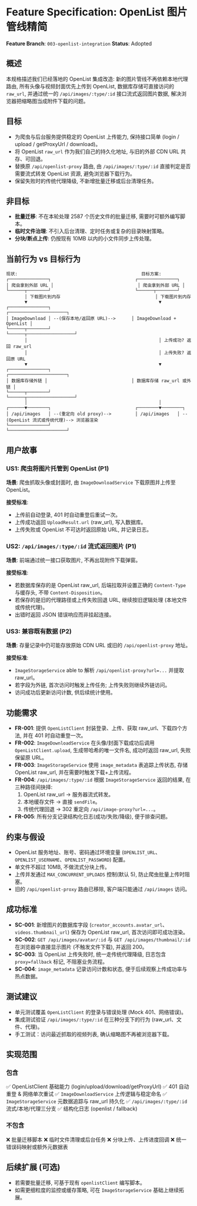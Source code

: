 # Feature Specification: OpenList 图片管线精简

**Feature Branch**: `003-openlist-integration`
**Status**: Adopted

## 概述

本规格描述我们已经落地的 OpenList 集成改造: 新的图片管线不再依赖本地代理路由, 所有头像与视频封面优先上传到 OpenList, 数据库存储可直接访问的 `raw_url`, 并通过统一的 `/api/images/:type/:id` 接口流式返回图片数据, 解决浏览器把缩略图当成附件下载的问题。

## 目标

- 为爬虫与后台服务提供稳定的 OpenList 上传能力, 保持接口简单 (login / upload / getProxyUrl / download)。
- 将 OpenList `raw_url` 作为我们自己的持久化地址, 与旧的外部 CDN URL 共存、可回退。
- 替换原 `/api/openlist-proxy` 路由, 由 `/api/images/:type/:id` 直接判定是否需要流式转发 OpenList 资源, 避免浏览器下载行为。
- 保留失败时的传统代理降级, 不新增批量迁移或后台清理任务。

## 非目标

- **批量迁移**: 不在本轮处理 2587 个历史文件的批量迁移, 需要时可额外编写脚本。
- **临时文件治理**: 不引入后台清理、定时任务或复杂的目录映射策略。
- **分块/断点上传**: 仍按现有 10MB 以内的小文件同步上传处理。

## 当前行为 vs 目标行为

```
现状:                                               目标方案:
┌───────────────┐                                ┌───────────────┐
│ 爬虫拿到外部 URL │                                │ 爬虫拿到外部 URL │
└──────┬────────┘                                └──────┬────────┘
       │ 下载图片到内存                                    │ 下载图片到内存
       ▼                                                  ▼
┌───────────────┐                                ┌──────────────────────┐
│ ImageDownload │ --(保存本地/返回原 URL)-->      │ ImageDownload + OpenList │
└──────┬────────┘                                └──────┬──────────────────┘
       │                                                  │ 上传成功? 返回 raw_url
       │                                                  │ 上传失败? 返回原 URL
       ▼                                                  ▼
┌───────────────┐                                ┌──────────────────────┐
│ 数据库存储外链 │                                │ 数据库存储 raw_url 或外链 │
└──────┬────────┘                                └──────┬──────────────────┘
       │                                                  │
┌──────▼────────┐                                ┌────────▼────────┐
│ /api/images   │ --(重定向 old proxy)-->         │ /api/images   │ --(OpenList 流式或传统代理)--> 浏览器渲染
└───────────────┘                                └──────────────────────┘
```

## 用户故事

### US1: 爬虫将图片托管到 OpenList (P1)

**场景**: 爬虫抓取头像或封面时, 由 `ImageDownloadService` 下载原图并上传至 OpenList。

**接受标准**:
- 上传前自动登录, 401 时自动重登后重试一次。
- 上传成功返回 `UploadResult.url` (raw_url), 写入数据库。
- 上传失败或 OpenList 不可达时返回原始 URL, 并记录日志。

### US2: `/api/images/:type/:id` 流式返回图片 (P1)

**场景**: 前端通过统一接口获取图片, 不再出现附件下载弹窗。

**接受标准**:
- 若数据库保存的是 OpenList raw_url, 后端拉取并设置正确的 `Content-Type` 与缓存头, 不带 `Content-Disposition`。
- 若保存的是旧的代理路径或上传失败回退 URL, 继续按旧逻辑处理 (本地文件或传统代理)。
- 出错时返回 JSON 错误响应而非挂起连接。

### US3: 兼容既有数据 (P2)

**场景**: 存量记录中仍可能存放原始 CDN URL 或旧的 `/api/openlist-proxy` 地址。

**接受标准**:
- `ImageStorageService` able to 解析 `/api/openlist-proxy?url=...` 并提取 raw_url。
- 若字段为外链, 首次访问时触发上传任务; 上传失败则继续外链访问。
- 访问成功后更新访问计数, 供后续统计使用。

## 功能需求

- **FR-001**: 提供 `OpenListClient` 封装登录、上传、获取 raw_url、下载四个方法, 并在 401 时自动重登一次。
- **FR-002**: `ImageDownloadService` 在头像/封面下载成功后调用 `OpenListClient.upload`, 生成带哈希的唯一文件名, 成功时返回 raw_url, 失败保留原 URL。
- **FR-003**: `ImageStorageService` 使用 `image_metadata` 表追踪上传状态, 存储 OpenList raw_url, 并在需要时触发下载+上传流程。
- **FR-004**: `/api/images/:type/:id` 根据 `ImageStorageService` 返回的结果, 在三种路径间抉择:
  1. OpenList raw_url → 服务器流式转发。
  2. 本地缓存文件 → 直接 `sendFile`。
  3. 传统代理回退 → 302 重定向 `/api/image-proxy?url=...`。
- **FR-005**: 所有分支记录结构化日志(成功/失败/降级), 便于排查问题。

## 约束与假设

- OpenList 服务地址、账号、密码通过环境变量 (`OPENLIST_URL`、`OPENLIST_USERNAME`、`OPENLIST_PASSWORD`) 配置。
- 单文件不超过 10MB, 不做流式分块上传。
- 上传并发通过 `MAX_CONCURRENT_UPLOADS` 控制(默认 5), 防止爬虫批量上传时阻塞。
- 旧的 `/api/openlist-proxy` 路由已移除, 客户端只能通过 `/api/images` 访问。

## 成功标准

- **SC-001**: 新增图片的数据库字段 (`creator_accounts.avatar_url`、`videos.thumbnail_url`) 保存为 OpenList raw_url, 首次访问即可成功渲染。
- **SC-002**: `GET /api/images/avatar/:id` 与 `GET /api/images/thumbnail/:id` 在浏览器中直接显示图片 (不触发文件下载), 并返回 200。
- **SC-003**: 当 OpenList 上传失败时, 统一走传统代理降级, 日志包含 `proxy=fallback` 标记, 不阻塞业务流程。
- **SC-004**: `image_metadata` 记录访问计数和状态, 便于后续观察上传成功率与热点数据。

## 测试建议

- 单元测试覆盖 `OpenListClient` 的登录与错误处理 (Mock 401、网络错误)。
- 集成测试验证 `/api/images/:type/:id` 在三种分支下的行为 (raw_url、文件、代理)。
- 手工测试：访问最近抓取的视频列表, 确认缩略图不再被浏览器下载。

## 实现范围

### 包含
✅ OpenListClient 基础能力 (login/upload/download/getProxyUrl)
✅ 401 自动重登 & 网络单次重试
✅ `ImageDownloadService` 上传逻辑与稳定命名
✅ `ImageStorageService` 元数据追踪与 raw_url 持久化
✅ `/api/images/:type/:id` 流式/本地/代理三分支
✅ 结构化日志 (openlist / fallback)

### 不包含
❌ 批量迁移脚本
❌ 临时文件清理或后台任务
❌ 分块上传、上传进度回调
❌ 统一错误码映射或额外元数据表

## 后续扩展 (可选)

- 若需要批量迁移, 可基于现有 `openlistClient` 编写脚本。
- 如需更细粒度的监控或缓存策略, 可在 `ImageStorageService` 基础上继续拓展。
